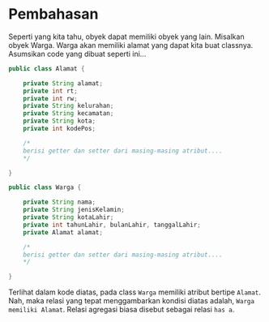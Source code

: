 # Pembahasan

Seperti yang kita tahu, obyek dapat memiliki obyek yang lain. Misalkan obyek Warga. Warga akan memiliki alamat yang dapat kita buat classnya. Asumsikan code yang dibuat seperti ini...

```java
public class Alamat {

    private String alamat;
    private int rt;
    private int rw;
    private String kelurahan;
    private String kecamatan;
    private String kota;
    private int kodePos;

    /*
    berisi getter dan setter dari masing-masing atribut....
    */

}

public class Warga {

    private String nama;
    private String jenisKelamin;
    private String kotaLahir;
    private int tahunLahir, bulanLahir, tanggalLahir;
    private Alamat alamat;

    /*
    berisi getter dan setter dari masing-masing atribut....
    */

}
```

Terlihat dalam kode diatas, pada class `Warga` memiliki atribut bertipe `Alamat`. Nah, maka relasi yang tepat menggambarkan kondisi diatas adalah, `Warga memiliki Alamat`. Relasi agregasi biasa disebut sebagai relasi `has a`.
